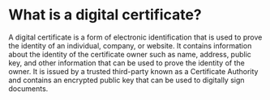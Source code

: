 # What is a digital certificate?

A digital certificate is a form of electronic identification that is used to prove the identity of an individual, company, or website. It contains information about the identity of the certificate owner such as name, address, public key, and other information that can be used to prove the identity of the owner. It is issued by a trusted third-party known as a Certificate Authority and contains an encrypted public key that can be used to digitally sign documents.
